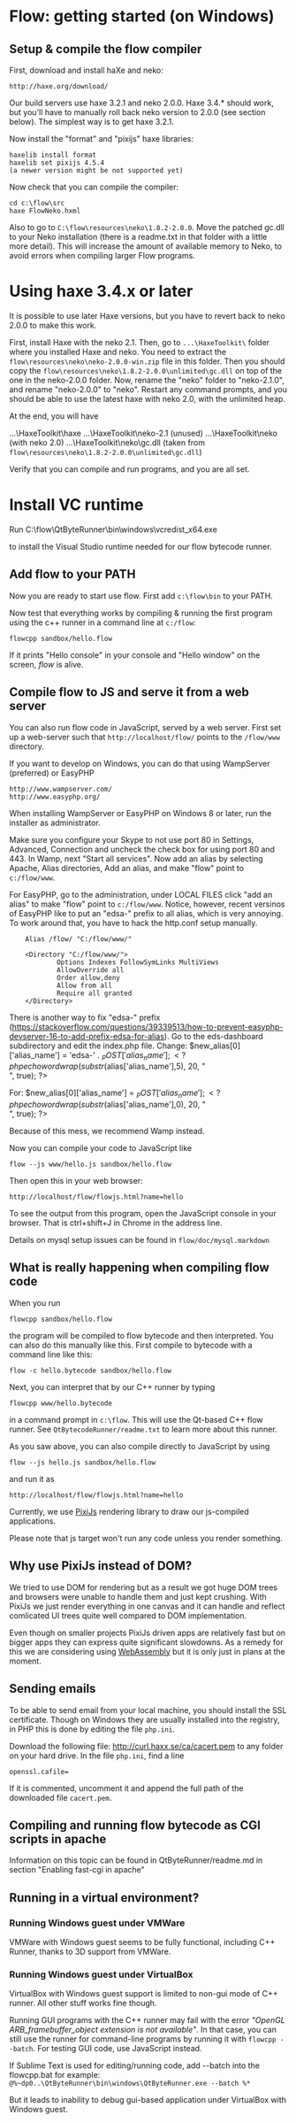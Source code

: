 # Flow: getting started (on Windows)

## Setup & compile the flow compiler

First, download and install haXe and neko:

	http://haxe.org/download/

Our build servers use haxe 3.2.1 and neko 2.0.0. Haxe 3.4.* should work, but you'll
have to manually roll back neko version to 2.0.0 (see section below). The simplest
way is to get haxe 3.2.1.

Now install the "format" and "pixijs" haxe libraries:

	haxelib install format
	haxelib set pixijs 4.5.4
	(a newer version might be not supported yet)

Now check that you can compile the compiler:

	cd c:\flow\src
	haxe FlowNeko.hxml

Also to go to `C:\flow\resources\neko\1.8.2-2.0.0`. Move the patched gc.dll
to your Neko installation (there is a readme.txt in that folder with a little more detail).
This will increase the amount of available memory to Neko, to avoid errors when
compiling larger Flow programs.

# Using haxe 3.4.x or later

It is possible to use later Haxe versions, but you have to revert back to neko 2.0.0 to
make this work.

First, install Haxe with the neko 2.1. Then, go to `...\HaxeToolkit\` folder
where you installed Haxe and neko. You need to extract the
`flow\resources\neko\neko-2.0.0-win.zip` file in this folder. Then you should copy the
`flow\resources\neko\1.8.2-2.0.0\unlimited\gc.dll` on top of the one in the
neko-2.0.0 folder.
Now, rename the "neko" folder to "neko-2.1.0", and rename "neko-2.0.0" to "neko".
Restart any command prompts, and you should be able to use the latest haxe with
neko 2.0, with the unlimited heap.

At the end, you will have

   ...\HaxeToolkit\haxe
   ...\HaxeToolkit\neko-2.1        (unused)
   ...\HaxeToolkit\neko            (with neko 2.0)
   ...\HaxeToolkit\neko\gc.dll     (taken from `flow\resources\neko\1.8.2-2.0.0\unlimited\gc.dll`)

Verify that you can compile and run programs, and you are all set.

# Install VC runtime

Run
	C:\flow\QtByteRunner\bin\windows\vcredist_x64.exe

to install the Visual Studio runtime needed for our flow bytecode runner.

## Add flow to your PATH

Now you are ready to start use flow. First add `c:\flow\bin` to your PATH.

Now test that everything works by compiling & running the first program using
the c++ runner in a command line at `c:/flow`:

	flowcpp sandbox/hello.flow

If it prints "Hello console" in your console and "Hello window" on the screen, *flow* is alive.

## Compile flow to JS and serve it from a web server

You can also run flow code in JavaScript, served by a web server. First set up a web-server such
that `http://localhost/flow/` points to the `/flow/www` directory.

If you want to develop on Windows, you can do that using WampServer (preferred) or EasyPHP

	http://www.wampserver.com/
	http://www.easyphp.org/

When installing WampServer or EasyPHP on Windows 8 or later, run the installer as administrator.

Make sure you configure your Skype to not use port 80 in Settings, Advanced, Connection
and uncheck the check box for using port 80 and 443. In Wamp, next "Start all services".
Now add an alias by selecting Apache, Alias directories, Add an alias, and make "flow"
point to `c:/flow/www`.

For EasyPHP, go to the administration, under LOCAL FILES click "add an
alias" to make "flow" point to `c:/flow/www`. Notice, however, recent versinos of EasyPHP
like to put an "edsa-" prefix to all alias, which is very annoying. To work around that,
you have to hack the http.conf setup manually.

        Alias /flow/ "C:/flow/www/"

        <Directory "C:/flow/www/">
                Options Indexes FollowSymLinks MultiViews
                AllowOverride all
                Order allow,deny
                Allow from all
                Require all granted
        </Directory>

There is another way to fix "edsa-" prefix
(https://stackoverflow.com/questions/39339513/how-to-prevent-easyphp-devserver-16-to-add-prefix-edsa-for-alias).
Go to the eds-dashboard subdirectory and edit the index.php file.
Change:
	$new_alias[0]['alias_name'] = 'edsa-' . $_POST['alias_name'];
	<?php echo wordwrap(substr($alias['alias_name'],5), 20, "<br />", true); ?>

For:
	$new_alias[0]['alias_name'] = $_POST['alias_name'];
	<?php echo wordwrap(substr($alias['alias_name'],0), 20, "<br />", true); ?>

Because of this mess, we recommend Wamp instead.

Now you can compile your code to JavaScript like

	flow --js www/hello.js sandbox/hello.flow

Then open this in your web browser:

	http://localhost/flow/flowjs.html?name=hello

To see the output from this program, open the JavaScript console in your
browser. That is ctrl+shift+J in Chrome in the address line.

Details on mysql setup issues can be found in `flow/doc/mysql.markdown`

## What is really happening when compiling flow code

When you run

	flowcpp sandbox/hello.flow

the program will be compiled to flow bytecode and then interpreted.
You can also do this manually like this. First compile to bytecode
with a command line like this:

	flow -c hello.bytecode sandbox/hello.flow

Next, you can interpret that by our C++ runner by typing

	flowcpp www/hello.bytecode

in a command prompt in `c:\flow`. This will use the Qt-based C++ flow runner.
See `QtBytecodeRunner/readme.txt` to learn more about this runner.

As you saw above, you can also compile directly to JavaScript by using

	flow --js hello.js sandbox/hello.flow

and run it as

	http://localhost/flow/flowjs.html?name=hello
Currently, we use [PixiJs](https://pixijs.io) rendering library to draw our js-compiled applications.

Please note that js target won't run any code unless you render something.

## Why use PixiJs instead of DOM?
We tried to use DOM for rendering but as a result we got huge DOM trees and browsers were unable to handle them and just kept crushing.
With PixiJs we just render everything in one canvas and it can handle and reflect comlicated UI trees quite well compared to DOM implementation.

Even though on smaller projects PixiJs driven apps are relatively fast but on bigger apps they can express quite significant slowdowns.
As a remedy for this we are considering using [WebAssembly](https://webassembly.org) but it is only just in plans at the moment.

## Sending emails

To be able to send email from your local machine, you should install the SSL certificate.
Though on Windows they are usually installed into the registry, in PHP this is done
by editing the file `php.ini`.

Download the following file: http://curl.haxx.se/ca/cacert.pem to any folder on your
hard drive. In the file `php.ini`, find a line

	openssl.cafile=

If it is commented, uncomment it and append the full path of the downloaded file `cacert.pem`.

## Compiling and running flow bytecode as CGI scripts in apache

Information on this topic can be found in QtByteRunner/readme.md
in section "Enabling fast-cgi in apache"

## Running in a virtual environment?

### Running Windows guest under VMWare
VMWare with Windows guest seems to be fully functional, including C++ Runner, thanks to 3D support from VMWare.

### Running Windows guest under VirtualBox

VirtualBox with Windows guest support is limited to non-gui mode of C++ runner. All other stuff works fine though.

Running GUI programs with the C++ runner may fail with the error *"OpenGL ARB_framebuffer_object extension is not available"*.
In that case, you can still use the runner for command-line programs by running it with `flowcpp --batch`.
For testing GUI code, use JavaScript instead.

If Sublime Text is used for editing/running code, add --batch into the flowcpp.bat
for example:
`@%~dp0..\QtByteRunner\bin\windows\QtByteRunner.exe --batch %*`

But it leads to inability to debug gui-based application under VirtualBox with Windows guest.
